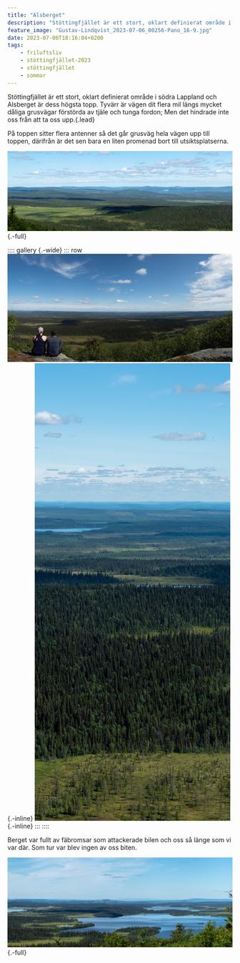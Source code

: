 ```yaml
---
title: "Alsberget"
description: "Stöttingfjället är ett stort, oklart definierat område i södra Lappland och Alsberget är dess högsta topp."
feature_image: "Gustav-Lindqvist_2023-07-06_00256-Pano_16-9.jpg"
date: 2023-07-06T18:16:04+0200
tags:
    - friluftsliv
    - stöttingfjället-2023
    - stöttingfjället
    - sommar
---
```


Stöttingfjället är ett stort, oklart definierat område i södra Lappland och Alsberget är dess högsta topp. Tyvärr är vägen dit flera mil längs mycket dåliga grusvägar förstörda av tjäle och tunga fordon; Men det hindrade inte oss från att ta oss upp.{.lead}

På toppen sitter flera antenner så det går grusväg hela vägen upp till toppen, därifrån är det sen bara en liten promenad bort till utsiktsplatserna.

![Utsikt norrut från Alsberget över ett landskap bestående av myrar och skogar. Några få moln kastar stora skuggor på marken](Gustav-Lindqvist_2023-07-06_00296-Pano_3000w.jpg "Utsikt norrut från Alsberget"){.-full}

:::: gallery {.-wide}
::: row
![Två personer sitter på en klippa och tittar ut över ett skogs- och myrlandskap](Gustav-Lindqvist_2023-07-06_00273-Pano_3000w.jpg){.-inline}
![En stående bild där olika delar av landskapet på bilden bildar lager. I botten syns en våtmark, ovanför det bildar en skog ett lager och sen är det ett lapptäcke av myrar och skog. Längst upp i bilden syns en blå himmel med några moln](Gustav-Lindqvist_2023-07-06_00317-Pano_3000w.jpg){.-inline}
:::
::::

Berget var fullt av fäbromsar som attackerade bilen och oss så länge som vi var där. Som tur var blev ingen av oss biten.

![Utsikt från Alsberget västerut. Längst bort i bilden går det att se några snätäckta berg som ligger längs Norska gränsen. Lite närmre syns flera skogsklädda bergstoppar och allra närmst syns en stor sjö.](Gustav-Lindqvist_2023-07-06_00256-Pano_3000w.jpg "Utsikt österut från Alsberget.<br>Längst bort syns snäklädda fjäll nära norska gränsen och närmst syns Alsträsket"){.-full}